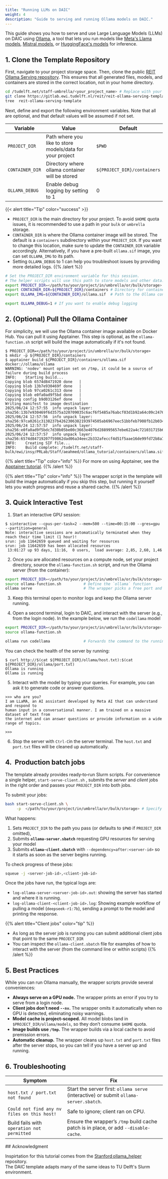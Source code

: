 ```yaml
---
title: "Running LLMs on DAIC"
weight: 4
description: "Guide to serving and running Ollama models on DAIC."
---
```


This guide shows you how to serve and use Large Language Models (LLMs) on DAIC using [Ollama](https://ollama.com/), a tool that lets 
you run models like [Meta's Llama models](https://ai.meta.com/llama/), [Mistral models](https://mistral.ai/models), or 
[HuggingFace's models](https://huggingface.co/models) for inference.

## 1. Clone the Template Repository

First, navigate to your project storage space. Then, clone the public 
[REIT Ollama Serving repository](https://gitlab.ewi.tudelft.nl/reit/reit-ollama-serving-template). This ensures that all generated
 files, models, and containers are stored in the correct location, not in your home directory.

```bash
cd /tudelft.net/staff-umbrella/<your_project_name> # Replace with your actual project path
git clone https://gitlab.ewi.tudelft.nl/reit/reit-ollama-serving-template.git
tree  reit-ollama-serving-template
```

Next, define and export the following environment variables. Note that all are optional, and that default values will be assumed if not set.

| Variable | Value | Default |
|----------|-------|---------|
| `PROJECT_DIR` | Path where you like to store models/data for your project | `$PWD` |
| `CONTAINER_DIR` | Directory where ollama container will be stored | `${PROJECT_DIR}/containers` |
| `OLLAMA_DEBUG` | Enable debug logging by setting to 1 | 0 |

{{< alert title="Tip" color="success" >}}
- `PROJECT_DIR` is the main directory for your project. To avoid `$HOME` quota issues, it is recommended to use a path in your `bulk` or `umbrella` storage.
- `CONTAINER_DIR` is where the Ollama container image will be stored. The default is a `containers` subdirectory within your `PROJECT_DIR`. If you want to change this location, make sure to update the `CONTAINER_DIR` variable accordingly. Alternatively, if you have a pre-built `ollama.sif` image, you can set `OLLAMA_IMG` to its path.
- Setting `OLLAMA_DEBUG` to 1 can help you troubleshoot issues by providing more detailed logs.
{{% /alert %}}


```bash
# Set the PROJECT_DIR environment variable for this session.
# The helper scripts will use this path to store models and other data.
export PROJECT_DIR=</path/to/your/project/in/umbrella/or/bulk/storage>  # replace with your actual project path
export CONTAINER_DIR=${PROJECT_DIR}/containers # Directory for container images. 
export OLLAMA_IMG=${CONTAINER_DIR}/ollama.sif  # Path to the Ollama container image

export OLLAMA_DEBUG=1 # If you want to enable debug logging

```

## 2. (Optional) Pull the Ollama Container

For simplicity, we will use the Ollama container image available on Docker Hub. You can pull it using Apptainer. 
This step is optional, as the `ollama-function.sh` script will build the image automatically if it's not found.

```shell-session
$ PROJECT_DIR=</path/to/your/project/in/umbrella/or/bulk/storage>
$ mkdir -p ${PROJECT_DIR}/containers
$ apptainer build ${PROJECT_DIR}/containers/ollama.sif docker://ollama/ollama
WARNING: 'nodev' mount option set on /tmp, it could be a source of failure during build process
INFO:    Starting build...
Copying blob 6574d8471920 done   | 
Copying blob 13b7e930469f done   | 
Copying blob 97ca0261c313 done   | 
Copying blob e0fa0ad9f5bd done   | 
Copying config b9d03126ef done   | 
Writing manifest to image destination
2025/06/24 12:57:55  info unpack layer: sha256:13b7e930469f6d3575a320709035c6acf6f5485a76abcf03d1b92a64c09c2476
2025/06/24 12:57:56  info unpack layer: sha256:97ca0261c3138237b4262306382193974505ab6967eec51bbfeb7908fb12b034
2025/06/24 12:57:57  info unpack layer: sha256:e0fa0ad9f5bdc7d30b05be00c3663e4076d288995657ebe622a4c721031715b6
2025/06/24 12:57:57  info unpack layer: sha256:6574d84719207f59862dad06a34eec2b332afeccf4d51f5aae16de99fd72b8a7
INFO:    Creating SIF file...
INFO:    Build complete: /tudelft.net/staff-bulk/ewi/insy/PRLab/Staff/aeahmed/ollama_tutorial/containers/ollama.sif
```

{{% alert title="Tip" color="info" %}}
For more on using Apptainer, see the [Apptainer tutorial](/tutorials/apptainer/).
{{% /alert %}}

{{% alert title="Tip" color="info" %}}
The wrapper script in the template will build the image automatically if you skip this step, but running it yourself
 lets you watch progress and reuse a shared cache.
{{% /alert %}}


## 3. Quick Interactive Test

1. Start an interactive GPU session:

```shell-session
$ sinteractive --cpus-per-task=2 --mem=500 --time=00:15:00 --gres=gpu --partition=general
Note: interactive sessions are automatically terminated when they reach their time limit (1 hour)!
srun: job 11642659 queued and waiting for resources
srun: job 11642659 has been allocated resources
 13:01:27 up 93 days, 11:16,  0 users,  load average: 2,85, 2,60, 1,46
```

2. Once you are allocated resources on a compute node, set your project directory, source the `ollama-function.sh` script, and run the
 Ollama server (from the container):

```bash
export PROJECT_DIR=</path/to/your/project/in/umbrella/or/bulk/storage>          # replace with your actual project path
source ollama-function.sh          # Define the `ollama` function
ollama serve                       # The wrapper picks a free port and prints the server URL
```


3. Keep this terminal open to monitor logs and keep the Ollama server running.

4. Open a second terminal, login to DAIC, and interact with the server (e.g., from the login node). In the example below, we run the 
`codellama` model

```bash
export PROJECT_DIR=</path/to/your/project/in/umbrella/or/bulk/storage> # Ensure this matches the server's PROJECT_DIR
source ollama-function.sh

ollama run codellama               # Forwards the command to the running server
```

You can check the health of the server by running:

```shell-session
$ curl http://$(cat ${PROJECT_DIR}/ollama/host.txt):$(cat ${PROJECT_DIR}/ollama/port.txt)
Ollama is running
Ollama is running
```

5. Interact with the model by typing your queries. For example, you can ask it to generate code or answer questions.

```shell-session
>>> who are you?
I am LLaMA, an AI assistant developed by Meta AI that can understand and respond to 
human input in a conversational manner. I am trained on a massive dataset of text from 
the internet and can answer questions or provide information on a wide range of topics.

>>>
```

6. Stop the server with `Ctrl‑C`in the server terminal. The `host.txt` and `port.txt` files will be cleaned up automatically.



## 4.  Production batch jobs


The template already provides ready‐to‐run Slurm scripts. For convenience a single helper, `start-serve-client.sh` , 
submits the _server_ and _client_ jobs in the right order and passes your `PROJECT_DIR` into both jobs.

To submit your jobs:

```bash
bash start-serve-client.sh \
     -p  </path/to/your/project/in/umbrella/or/bulk/storage> # Specify your project path. Defaults to `$PWD` if omitted.

```

What happens:

1. Sets `PROJECT_DIR` to the path you pass (or defaults to `$PWD` if `PROJECT_DIR` omitted),
2. Submits **`ollama-server.sbatch`** requesting GPU resources for serving your model
3. Submits **`ollama-client.sbatch`** with `--dependency=after:<server‑id>` so it starts as soon as the server begins running.

To check progress of these jobs:

```bash
squeue -j <server‑job-id>,<client‑job-id>
```

Once the jobs have run, the typical logs are:
- `log-ollama-server-<server-job-id>.out`: showing the server has started and where it is running. 
- `log-ollama-client-<client-job-id>.log`: Showing example workflow of pulling a model (`deepseek-r1:7b`), 
sending a prompt to the model and printing the response.

{{% alert title="Client jobs" color="tip" %}}
- As long as the server job is running you can submit additional client jobs that point to the same `PROJECT_DIR`
- You can inspect the `ollama-client.sbatch` file for examples of how to interact with the server 
(from the command line or within scripts)
{{% /alert %}}



## 5. Best Practices

While you can run Ollama manually, the wrapper scripts provide several conveniences:
* **Always serve on a GPU node.** The wrapper prints an error if you try to
  serve from a login node.
* **Client jobs don’t need `--nv`.** The wrapper omits it automatically when
  no GPU is detected, eliminating noisy warnings.
* **Model cache is project‑scoped.**  All model blobs land in
  `$PROJECT_DIR/ollama/models`, so they don’t consume `$HOME` quota.
* **Image builds use `/tmp`.**  The wrapper builds via a local cache to avoid
  premission errors.
* **Automatic cleanup.** The wrapper cleans up `host.txt` and `port.txt` files after 
  the server stops, so you can tell if you have a server up and running.



## 6. Troubleshooting

| Symptom                                     | Fix                                                                                    |
| ------------------------------------------- | -------------------------------------------------------------------------------------- |
| `host.txt / port.txt not found`             | Start the server first: `ollama serve` (interactive) or submit `ollama-server.sbatch`. |
| `Could not find any nv files on this host!` | Safe to ignore; client ran on CPU.                                                     |
| Build fails with `operation not permitted`  | Ensure the wrapper’s `/tmp` build cache patch is in place, or add `--disable-cache`.   |



## Acknowledgment


Inspirtation for this tutorial comes from the [Stanford ollama_helper](https://github.com/gsbdarc/ollama_helper) repository.  
The DAIC template adapts many of the same ideas to TU Delft's Slurm environment.

